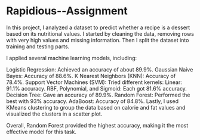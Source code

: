 # Rapidious--Assignment
In this project, I analyzed a dataset to predict whether a recipe is a dessert based on its nutritional values. I started by cleaning the data, removing rows with very high values and missing information. Then I split the dataset into training and testing parts.

I applied several machine learning models, including:

Logistic Regression: Achieved an accuracy of about 89.9%.
Gaussian Naive Bayes: Accuracy of 88.6%.
K Nearest Neighbors (KNN): Accuracy of 78.4%.
Support Vector Machines (SVM): Tried different kernels:
Linear: 91.1% accuracy.
RBF, Polynomial, and Sigmoid: Each got 81.6% accuracy.
Decision Tree: Gave an accuracy of 89.9%.
Random Forest: Performed the best with 93% accuracy.
AdaBoost: Accuracy of 84.8%.
Lastly, I used KMeans clustering to group the data based on calorie and fat values and visualized the clusters in a scatter plot.

Overall, Random Forest provided the highest accuracy, making it the most effective model for this task.
